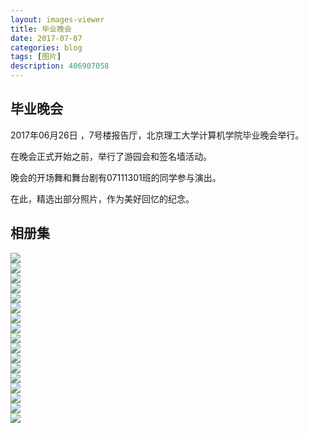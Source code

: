 ```yaml
---
layout: images-viewer
title: 毕业晚会
date: 2017-07-07
categories: blog
tags: [图片]
description: 406907058
---
```


## 毕业晚会

2017年06月26日 ，7号楼报告厅，北京理工大学计算机学院毕业晚会举行。

在晚会正式开始之前，举行了游园会和签名墙活动。

晚会的开场舞和舞台剧有07111301班的同学参与演出。

在此，精选出部分照片，作为美好回忆的纪念。

## 相册集



<div class="gallery">
	<div><a href="http://os5h88ibe.bkt.clouddn.com/07111301/06.26_graduation_night/hr/img_1.jpg"><img src="http://os5h88ibe.bkt.clouddn.com/07111301/06.26_graduation_night/lr/img_1.jpg" /></a></div>
	<div><a href="http://oso00lm7b.bkt.clouddn.com/07111301/06.26_graduation_night/hr/img_2.jpg"><img src="http://os5h88ibe.bkt.clouddn.com/07111301/06.26_graduation_night/lr/img_2.jpg" /></a></div>
	<div><a href="http://os5h88ibe.bkt.clouddn.com/07111301/06.26_graduation_night/hr/img_3.jpg"><img src="http://os5h88ibe.bkt.clouddn.com/07111301/06.26_graduation_night/lr/img_3.jpg" /></a></div>
	<div><a href="http://oso00lm7b.bkt.clouddn.com/07111301/06.26_graduation_night/hr/img_4.jpg"><img src="http://os5h88ibe.bkt.clouddn.com/07111301/06.26_graduation_night/lr/img_4.jpg" /></a></div>
	<div><a href="http://os5h88ibe.bkt.clouddn.com/07111301/06.26_graduation_night/hr/img_5.jpg"><img src="http://os5h88ibe.bkt.clouddn.com/07111301/06.26_graduation_night/lr/img_5.jpg" /></a></div>
	<div><a href="http://oso00lm7b.bkt.clouddn.com/07111301/06.26_graduation_night/hr/img_6.jpg"><img src="http://os5h88ibe.bkt.clouddn.com/07111301/06.26_graduation_night/lr/img_6.jpg" /></a></div>
	<div><a href="http://os5h88ibe.bkt.clouddn.com/07111301/06.26_graduation_night/hr/img_7.jpg"><img src="http://os5h88ibe.bkt.clouddn.com/07111301/06.26_graduation_night/lr/img_7.jpg" /></a></div>
	<div><a href="http://oso00lm7b.bkt.clouddn.com/07111301/06.26_graduation_night/hr/img_8.jpg"><img src="http://os5h88ibe.bkt.clouddn.com/07111301/06.26_graduation_night/lr/img_8.jpg" /></a></div>
	<div><a href="http://os5h88ibe.bkt.clouddn.com/07111301/06.26_graduation_night/hr/img_9.jpg"><img src="http://os5h88ibe.bkt.clouddn.com/07111301/06.26_graduation_night/lr/img_9.jpg" /></a></div>
	<div><a href="http://oso00lm7b.bkt.clouddn.com/07111301/06.26_graduation_night/hr/img_10.jpg"><img src="http://os5h88ibe.bkt.clouddn.com/07111301/06.26_graduation_night/lr/img_10.jpg" /></a></div>
	<div><a href="http://os5h88ibe.bkt.clouddn.com/07111301/06.26_graduation_night/hr/img_11.jpg"><img src="http://os5h88ibe.bkt.clouddn.com/07111301/06.26_graduation_night/lr/img_11.jpg" /></a></div>
	<div><a href="http://oso00lm7b.bkt.clouddn.com/07111301/06.26_graduation_night/hr/img_12.jpg"><img src="http://os5h88ibe.bkt.clouddn.com/07111301/06.26_graduation_night/lr/img_12.jpg" /></a></div>
	<div><a href="http://os5h88ibe.bkt.clouddn.com/07111301/06.26_graduation_night/hr/img_13.jpg"><img src="http://os5h88ibe.bkt.clouddn.com/07111301/06.26_graduation_night/lr/img_13.jpg" /></a></div>
	<div><a href="http://oso00lm7b.bkt.clouddn.com/07111301/06.26_graduation_night/hr/img_14.jpg"><img src="http://os5h88ibe.bkt.clouddn.com/07111301/06.26_graduation_night/lr/img_14.jpg" /></a></div>
	<div><a href="http://os5h88ibe.bkt.clouddn.com/07111301/06.26_graduation_night/hr/img_15.jpg"><img src="http://os5h88ibe.bkt.clouddn.com/07111301/06.26_graduation_night/lr/img_15.jpg" /></a></div>
	<div><a href="http://oso00lm7b.bkt.clouddn.com/07111301/06.26_graduation_night/hr/img_16.jpg"><img src="http://os5h88ibe.bkt.clouddn.com/07111301/06.26_graduation_night/lr/img_16.jpg" /></a></div>
	<div><a href="http://os5h88ibe.bkt.clouddn.com/07111301/06.26_graduation_night/hr/img_17.jpg"><img src="http://os5h88ibe.bkt.clouddn.com/07111301/06.26_graduation_night/lr/img_17.jpg" /></a></div>
</div>

